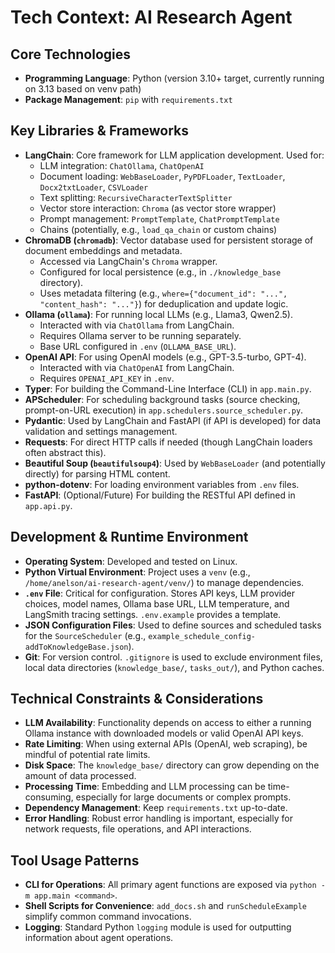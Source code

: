 # Tech Context: AI Research Agent

## Core Technologies
-   **Programming Language**: Python (version 3.10+ target, currently running on 3.13 based on venv path)
-   **Package Management**: `pip` with `requirements.txt`

## Key Libraries & Frameworks
-   **LangChain**: Core framework for LLM application development. Used for:
    -   LLM integration: `ChatOllama`, `ChatOpenAI`
    -   Document loading: `WebBaseLoader`, `PyPDFLoader`, `TextLoader`, `Docx2txtLoader`, `CSVLoader`
    -   Text splitting: `RecursiveCharacterTextSplitter`
    -   Vector store interaction: `Chroma` (as vector store wrapper)
    -   Prompt management: `PromptTemplate`, `ChatPromptTemplate`
    -   Chains (potentially, e.g., `load_qa_chain` or custom chains)
-   **ChromaDB (`chromadb`)**: Vector database used for persistent storage of document embeddings and metadata.
    -   Accessed via LangChain's `Chroma` wrapper.
    -   Configured for local persistence (e.g., in `./knowledge_base` directory).
    -   Uses metadata filtering (e.g., `where={"document_id": "...", "content_hash": "..."}`) for deduplication and update logic.
-   **Ollama (`ollama`)**: For running local LLMs (e.g., Llama3, Qwen2.5).
    -   Interacted with via `ChatOllama` from LangChain.
    -   Requires Ollama server to be running separately.
    -   Base URL configured in `.env` (`OLLAMA_BASE_URL`).
-   **OpenAI API**: For using OpenAI models (e.g., GPT-3.5-turbo, GPT-4).
    -   Interacted with via `ChatOpenAI` from LangChain.
    -   Requires `OPENAI_API_KEY` in `.env`.
-   **Typer**: For building the Command-Line Interface (CLI) in `app.main.py`.
-   **APScheduler**: For scheduling background tasks (source checking, prompt-on-URL execution) in `app.schedulers.source_scheduler.py`.
-   **Pydantic**: Used by LangChain and FastAPI (if API is developed) for data validation and settings management.
-   **Requests**: For direct HTTP calls if needed (though LangChain loaders often abstract this).
-   **Beautiful Soup (`beautifulsoup4`)**: Used by `WebBaseLoader` (and potentially directly) for parsing HTML content.
-   **python-dotenv**: For loading environment variables from `.env` files.
-   **FastAPI**: (Optional/Future) For building the RESTful API defined in `app.api.py`.

## Development & Runtime Environment
-   **Operating System**: Developed and tested on Linux.
-   **Python Virtual Environment**: Project uses a `venv` (e.g., `/home/anelson/ai-research-agent/venv/`) to manage dependencies.
-   **`.env` File**: Critical for configuration. Stores API keys, LLM provider choices, model names, Ollama base URL, LLM temperature, and LangSmith tracing settings. `.env.example` provides a template.
-   **JSON Configuration Files**: Used to define sources and scheduled tasks for the `SourceScheduler` (e.g., `example_schedule_config-addToKnowledgeBase.json`).
-   **Git**: For version control. `.gitignore` is used to exclude environment files, local data directories (`knowledge_base/`, `tasks_out/`), and Python caches.

## Technical Constraints & Considerations
-   **LLM Availability**: Functionality depends on access to either a running Ollama instance with downloaded models or valid OpenAI API keys.
-   **Rate Limiting**: When using external APIs (OpenAI, web scraping), be mindful of potential rate limits.
-   **Disk Space**: The `knowledge_base/` directory can grow depending on the amount of data processed.
-   **Processing Time**: Embedding and LLM processing can be time-consuming, especially for large documents or complex prompts.
-   **Dependency Management**: Keep `requirements.txt` up-to-date.
-   **Error Handling**: Robust error handling is important, especially for network requests, file operations, and API interactions.

## Tool Usage Patterns
-   **CLI for Operations**: All primary agent functions are exposed via `python -m app.main <command>`.
-   **Shell Scripts for Convenience**: `add_docs.sh` and `runScheduleExample` simplify common command invocations.
-   **Logging**: Standard Python `logging` module is used for outputting information about agent operations.
